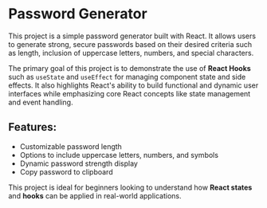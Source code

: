 # Password Generator

This project is a simple password generator built with React. It allows users to generate strong, secure passwords based on their desired criteria such as length, inclusion of uppercase letters, numbers, and special characters.

The primary goal of this project is to demonstrate the use of **React Hooks** such as `useState` and `useEffect` for managing component state and side effects. It also highlights React's ability to build functional and dynamic user interfaces while emphasizing core React concepts like state management and event handling.

## Features:
- Customizable password length
- Options to include uppercase letters, numbers, and symbols
- Dynamic password strength display
- Copy password to clipboard

This project is ideal for beginners looking to understand how **React states** and **hooks** can be applied in real-world applications.
